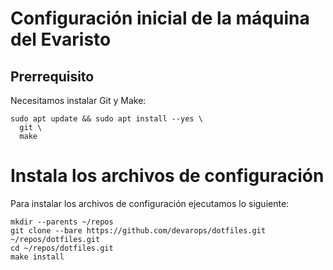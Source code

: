 # Configuración inicial de la máquina del Evaristo

## Prerrequisito

Necesitamos instalar Git y Make:

```
sudo apt update && sudo apt install --yes \
  git \
  make
```

# Instala los archivos de configuración

Para instalar los archivos de configuración ejecutamos lo siguiente:

```
mkdir --parents ~/repos
git clone --bare https://github.com/devarops/dotfiles.git ~/repos/dotfiles.git
cd ~/repos/dotfiles.git
make install
```

